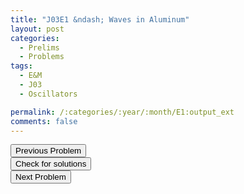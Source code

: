 ```yaml
---
title: "J03E1 &ndash; Waves in Aluminum"
layout: post
categories:
  - Prelims
  - Problems
tags:
  - E&M
  - J03
  - Oscillators

permalink: /:categories/:year/:month/E1:output_ext
comments: false
---
```

<object data="2003J1E.pdf" type="application/pdf" width="100%" height="500"></object>

<div class='navbar'>
	<div float='left'><button onclick="window.location='M3.html'" >Previous Problem</button></div>
	<div float='center'><button onclick="window.location='https://princetonprelim.com/prelim/10/'">Check for solutions</button></div>
	<div float='right'><button onclick="window.location='E2.html'" > Next Problem</button></div>
</div>
